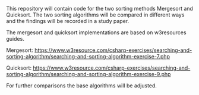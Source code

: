 This repository will contain code for the two sorting methods Mergesort and Quicksort. The two sorting algorithms will be compared in different ways and the findings will be recorded in a study paper.

The mergesort and quicksort implementations are based on w3resources guides.

Mergesort:
https://www.w3resource.com/csharp-exercises/searching-and-sorting-algorithm/searching-and-sorting-algorithm-exercise-7.php

Quicksort:
https://www.w3resource.com/csharp-exercises/searching-and-sorting-algorithm/searching-and-sorting-algorithm-exercise-9.php

For further comparisons the base algorithms will be adjusted.